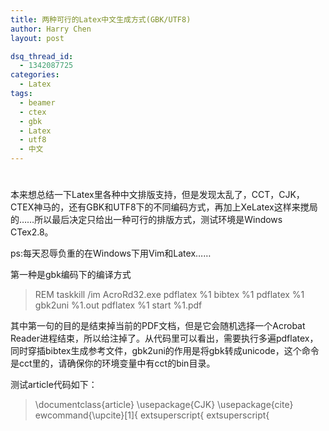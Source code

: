 ```yaml
---
title: 两种可行的Latex中文生成方式(GBK/UTF8)
author: Harry Chen
layout: post

dsq_thread_id:
  - 1342087725
categories:
  - Latex
tags:
  - beamer
  - ctex
  - gbk
  - Latex
  - utf8
  - 中文
---
```

# 

本来想总结一下Latex里各种中文排版支持，但是发现太乱了，CCT，CJK，CTEX神马的，还有GBK和UTF8下的不同编码方式，再加上XeLatex这样来搅局的……所以最后决定只给出一种可行的排版方式，测试环境是Windows CTex2.8。

ps:每天忍辱负重的在Windows下用Vim和Latex……

第一种是gbk编码下的编译方式

> REM taskkill /im AcroRd32.exe
pdflatex %1
bibtex %1
pdflatex %1
gbk2uni %1.out
pdflatex %1
start %1.pdf

其中第一句的目的是结束掉当前的PDF文档，但是它会随机选择一个Acrobat Reader进程结束，所以给注掉了。从代码里可以看出，需要执行多遍pdflatex，同时穿插bibtex生成参考文件，gbk2uni的作用是将gbk转成unicode，这个命令是cct里的，请确保你的环境变量中有cct的bin目录。

测试article代码如下：

> \documentclass{article}
\usepackage{CJK}
\usepackage{cite}
ewcommand{\upcite}[1]{ extsuperscript{ extsuperscript{

